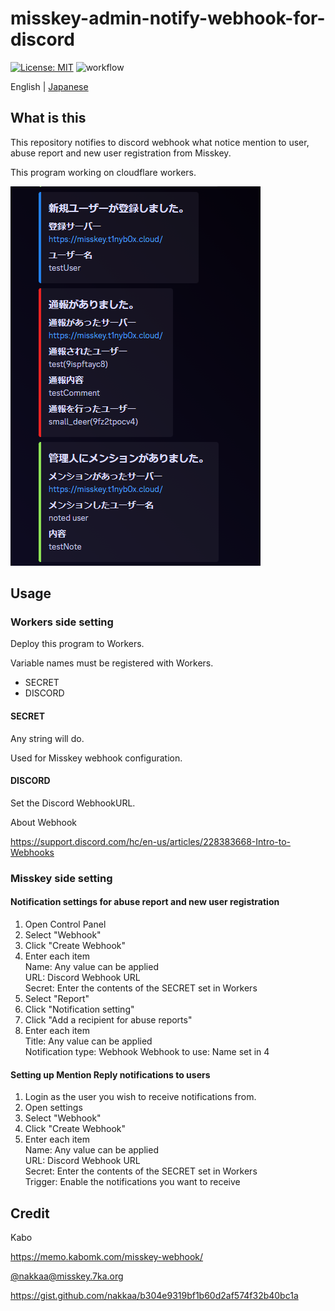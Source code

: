 # misskey-admin-notify-webhook-for-discord

[![License: MIT](https://img.shields.io/badge/License-MIT-yellow.svg)](https://opensource.org/licenses/MIT)
![workflow](https://github.com/t1nyb0x/misskey-admin-notify-webhook-for-discord/actions/workflows/deploy-cfworkers.yml/badge.svg)

English | [Japanese](./README-ja.md)

## What is this

This repository notifies to discord webhook what notice mention to user, abuse report and new user registration from Misskey.

This program working on cloudflare workers.

![出力例](./md/image.png)

## Usage

### Workers side setting

Deploy this program to Workers.

Variable names must be registered with Workers.

- SECRET
- DISCORD

#### SECRET

Any string will do.

Used for Misskey webhook configuration.

#### DISCORD

Set the Discord WebhookURL.

About Webhook

https://support.discord.com/hc/en-us/articles/228383668-Intro-to-Webhooks

### Misskey side setting

#### Notification settings for abuse report and new user registration

1. Open Control Panel
2. Select "Webhook"
3. Click "Create Webhook"
4. Enter each item<br>
   Name: Any value can be applied<br>
   URL: Discord Webhook URL<br>
   Secret: Enter the contents of the SECRET set in Workers
5. Select "Report"
6. Click "Notification setting"
7. Click "Add a recipient for abuse reports"
8. Enter each item<br>
   Title: Any value can be applied<br>
   Notification type: Webhook
   Webhook to use: Name set in 4

#### Setting up Mention Reply notifications to users

1. Login as the user you wish to receive notifications from.
2. Open settings
3. Select "Webhook"
4. Click "Create Webhook"
5. Enter each item<br>
   Name: Any value can be applied<br>
   URL: Discord Webhook URL<br>
   Secret: Enter the contents of the SECRET set in Workers<br>
   Trigger: Enable the notifications you want to receive

## Credit

Kabo

https://memo.kabomk.com/misskey-webhook/

[@nakkaa@misskey.7ka.org](https://misskey.7ka.org/@nakkaa)

https://gist.github.com/nakkaa/b304e9319bf1b60d2af574f32b40bc1a

